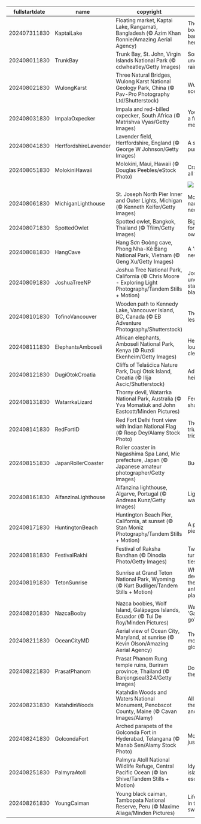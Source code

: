 |fullstartdate|name|copyright|title|image|
|--|--|--|--|--|
202407311830|KaptaiLake|Floating market, Kaptai Lake, Rangamati, Bangladesh (© Azim Khan Ronnie/Amazing Aerial Agency)|There's a boatload of bargains here|![](/en-IN/2024/08/202407311830KaptaiLake.jpg)|
202408011830|TrunkBay|Trunk Bay, St. John, Virgin Islands National Park (© cdwheatley/Getty Images)|Somewhere under the rainbow|![](/en-IN/2024/08/202408011830TrunkBay.jpg)|
202408021830|WulongKarst|Three Natural Bridges, Wulong Karst National Geology Park, China (© Pav-Pro Photography Ltd/Shutterstock)|Wulong's scenic trio|![](/en-IN/2024/08/202408021830WulongKarst.jpg)|
202408031830|ImpalaOxpecker|Impala and red-billed oxpecker, South Africa (© Matrishva Vyas/Getty Images)|You've got a friend in me|![](/en-IN/2024/08/202408031830ImpalaOxpecker.jpg)|
202408041830|HertfordshireLavender|Lavender field, Hertfordshire, England (© George W Johnson/Getty Images)|A sea of purple|![](/en-IN/2024/08/202408041830HertfordshireLavender.jpg)|
202408051830|MolokiniHawaii|Molokini, Maui, Hawaii (© Douglas Peebles/eStock Photo)|Cratering to all tastes|![](/en-IN/2024/08/202408051830MolokiniHawaii.jpg)|
||||![](/en-IN/2024/08/.jpg)|
202408061830|MichiganLighthouse|St. Joseph North Pier Inner and Outer Lights, Michigan (© Kenneth Keifer/Getty Images)|More than nautical necessity|![](/en-IN/2024/08/202408061830MichiganLighthouse.jpg)|
202408071830|SpottedOwlet|Spotted owlet, Bangkok, Thailand (© Tfilm/Getty Images)|Big stare for a little owl|![](/en-IN/2024/08/202408071830SpottedOwlet.jpg)|
202408081830|HangCave|Hang Sơn Đoòng cave, Phong Nha-Kẻ Bàng National Park, Vietnam (© Geng Xu/Getty Images)|A 'hole' new world|![](/en-IN/2024/08/202408081830HangCave.jpg)|
202408091830|JoshuaTreeNP|Joshua Tree National Park, California (© Chris Moore - Exploring Light Photography/Tandem Stills + Motion)|Joshua under a starry blanket|![](/en-IN/2024/08/202408091830JoshuaTreeNP.jpg)|
202408101830|TofinoVancouver|Wooden path to Kennedy Lake, Vancouver Island, BC, Canada (© EB Adventure Photography/Shutterstock)|The path less taken|![](/en-IN/2024/08/202408101830TofinoVancouver.jpg)|
202408111830|ElephantsAmboseli|African elephants, Amboseli National Park, Kenya (© Ruzdi Ekenheim/Getty Images)|Herd you loud and clear|![](/en-IN/2024/08/202408111830ElephantsAmboseli.jpg)|
202408121830|DugiOtokCroatia|Cliffs of Telašćica Nature Park, Dugi Otok Island, Croatia (© Ilija Ascic/Shutterstock)|Adriatic heights|![](/en-IN/2024/08/202408121830DugiOtokCroatia.jpg)|
202408131830|WatarrkaLizard|Thorny devil, Watarrka National Park, Australia (© Yva Momatiuk and John Eastcott/Minden Pictures)|Feeling sharp today|![](/en-IN/2024/08/202408131830WatarrkaLizard.jpg)|
202408141830|RedFortID|Red Fort Delhi front view with Indian National Flag (© Roop Dey/Alamy Stock Photo)|The triumphant tricolour|![](/en-IN/2024/08/202408141830RedFortID.jpg)|
202408151830|JapanRollerCoaster|Roller coaster in Nagashima Spa Land, Mie prefecture, Japan (© Japanese amateur photographer/Getty Images)|Buckle up!|![](/en-IN/2024/08/202408151830JapanRollerCoaster.jpg)|
202408161830|AlfanzinaLighthouse|Alfanzina lighthouse, Algarve, Portugal (© Andreas Kunz/Getty Images)|Light the way|![](/en-IN/2024/08/202408161830AlfanzinaLighthouse.jpg)|
202408171830|HuntingtonBeach|Huntington Beach Pier, California, at sunset (© Stan Moniz Photography/Tandem Stills + Motion)|A peerless pier|![](/en-IN/2024/08/202408171830HuntingtonBeach.jpg)|
202408181830|FestivalRakhi|Festival of Raksha Bandhan (© Dinodia Photo/Getty Images)|Twists, turns and ties|![](/en-IN/2024/08/202408181830FestivalRakhi.jpg)|
202408191830|TetonSunrise|Sunrise at Grand Teton National Park, Wyoming (© Kurt Budliger/Tandem Stills + Motion)|Where the deer and the antelope play|![](/en-IN/2024/08/202408191830TetonSunrise.jpg)|
202408201830|NazcaBooby|Nazca boobies, Wolf Island, Galápagos Islands, Ecuador (© Tui De Roy/Minden Pictures)|Waiting to 'Galápa-go'|![](/en-IN/2024/08/202408201830NazcaBooby.jpg)|
202408211830|OceanCityMD|Aerial view of Ocean City, Maryland, at sunrise (© Kevin Olson/Amazing Aerial Agency)|The morning glow|![](/en-IN/2024/08/202408211830OceanCityMD.jpg)|
202408221830|PrasatPhanom|Prasat Phanom Rung temple ruins, Buriram province, Thailand (© Banjongseal324/Getty Images)|Doorway to the past|![](/en-IN/2024/08/202408221830PrasatPhanom.jpg)|
202408231830|KatahdinWoods|Katahdin Woods and Waters National Monument, Penobscot County, Maine (© Cavan Images/Alamy)|All about the woods and waters|![](/en-IN/2024/08/202408231830KatahdinWoods.jpg)|
202408241830|GolcondaFort|Arched parapets of the Golconda Fort in Hyderabad, Telangana (© Manab Sen/Alamy Stock Photo)|More than just walls|![](/en-IN/2024/08/202408241830GolcondaFort.jpg)|
202408251830|PalmyraAtoll|Palmyra Atoll National Wildlife Refuge, Central Pacific Ocean (© Ian Shive/Tandem Stills + Motion)|Idyllic island escape|![](/en-IN/2024/08/202408251830PalmyraAtoll.jpg)|
202408261830|YoungCaiman|Young black caiman, Tambopata National Reserve, Peru (© Maxime Aliaga/Minden Pictures)|Life is good in the swamp|![](/en-IN/2024/08/202408261830YoungCaiman.jpg)|
